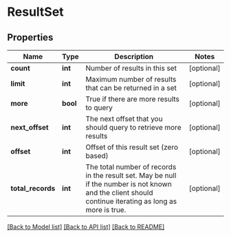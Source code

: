 # ResultSet

## Properties
Name | Type | Description | Notes
------------ | ------------- | ------------- | -------------
**count** | **int** | Number of results in this set | [optional] 
**limit** | **int** | Maximum number of results that can be returned in a set | [optional] 
**more** | **bool** | True if there are more results to query | [optional] 
**next_offset** | **int** | The next offset that you should query to retrieve more results | [optional] 
**offset** | **int** | Offset of this result set (zero based) | [optional] 
**total_records** | **int** | The total number of records in the result set.  May be null if the number is not known and the client should continue iterating as long as more is true. | [optional] 

[[Back to Model list]](../README.md#documentation-for-models) [[Back to API list]](../README.md#documentation-for-api-endpoints) [[Back to README]](../README.md)


